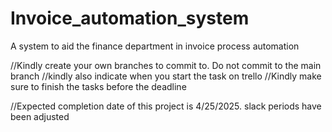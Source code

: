 # Invoice_automation_system
A system to aid the finance department in invoice process automation

//Kindly create your own branches to commit to. Do not commit to the main branch
//kindly also indicate when you start the task on trello
//Kindly make sure to finish the tasks before the deadline

//Expected completion date of this project is 4/25/2025. slack periods have been adjusted
